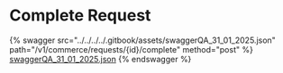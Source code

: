 # Complete Request

{% swagger src="../../../../.gitbook/assets/swaggerQA_31_01_2025.json" path="/v1/commerce/requests/{id}/complete" method="post" %}
[swaggerQA_31_01_2025.json](../../../../.gitbook/assets/swaggerQA_31_01_2025.json)
{% endswagger %}
